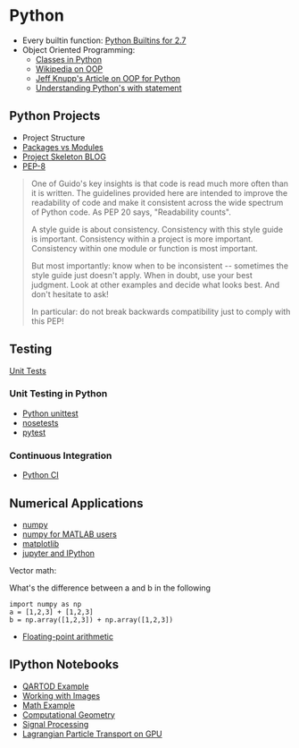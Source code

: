 # Python

- Every builtin function: [Python Builtins for 2.7](https://docs.python.org/2/library/functions.html)
- Object Oriented Programming: 
  - [Classes in Python](https://docs.python.org/2/tutorial/classes.html)
  - [Wikipedia on OOP](http://en.wikipedia.org/wiki/Object-oriented_programming)
  - [Jeff Knupp's Article on OOP for Python](http://www.jeffknupp.com/blog/2014/06/18/improve-your-python-python-classes-and-object-oriented-programming/)
  - [Understanding Python's with statement](http://effbot.org/zone/python-with-statement.htm)

## Python Projects

- Project Structure
- [Packages vs Modules](http://programmers.stackexchange.com/questions/111871/module-vs-package)
- [Project Skeleton BLOG](http://learnpythonthehardway.org/book/ex46.html)
- [PEP-8](https://www.python.org/dev/peps/pep-0008/)

> One of Guido's key insights is that code is read much more often than it is
> written. The guidelines provided here are intended to improve the readability
> of code and make it consistent across the wide spectrum of Python code. As PEP
> 20 says, "Readability counts".
> 
> A style guide is about consistency. Consistency with this style guide is
> important. Consistency within a project is more important. Consistency within
> one module or function is most important.
> 
> But most importantly: know when to be inconsistent -- sometimes the style guide
> just doesn't apply. When in doubt, use your best judgment. Look at other
> examples and decide what looks best. And don't hesitate to ask!
> 
> In particular: do not break backwards compatibility just to comply with this
> PEP!

## Testing

[Unit Tests](http://en.wikipedia.org/wiki/Unit_testing)

### Unit Testing in Python

- [Python unittest](https://docs.python.org/2/library/unittest.html)
- [nosetests](https://nose.readthedocs.org/en/latest/)
- [pytest](http://pytest.org/latest/)

### Continuous Integration

- [Python CI](http://docs.python-guide.org/en/latest/scenarios/ci/)

## Numerical Applications

- [numpy](http://wiki.scipy.org/Tentative_NumPy_Tutorial)
- [numpy for MATLAB users](http://wiki.scipy.org/NumPy_for_Matlab_Users)
- [matplotlib](http://matplotlib.org/users/pyplot_tutorial.html)
- [jupyter and IPython](http://matplotlib.org/users/pyplot_tutorial.html)

Vector math:

What's the difference between a and b in the following

```
import numpy as np
a = [1,2,3] + [1,2,3]
b = np.array([1,2,3]) + np.array([1,2,3])
```

- [Floating-point arithmetic](http://docs.oracle.com/cd/E19957-01/806-3568/ncg_goldberg.html)

## IPython Notebooks

- [QARTOD Example](http://nbviewer.ipython.org/github/Bobfrat/QARTOD/blob/qartod_nb/notebooks/plot_QARTOD_results.ipynb)
- [Working with Images](http://nbviewer.ipython.org/github/lukecampbell/notebooks/blob/master/Image%20Processing/Working%20with%20Images.ipynb)
- [Math Example](http://nbviewer.ipython.org/github/lukecampbell/notebooks/blob/master/Math/Lerping%20Functions.ipynb)
- [Computational Geometry](http://nbviewer.ipython.org/github/lukecampbell/notebooks/blob/master/Computational%20Geometry/Notes%20on%20Range%20Structures%20and%20Searches.ipynb)
- [Signal Processing](http://nbviewer.ipython.org/github/unpingco/Python-for-Signal-Processing/tree/master/)
- [Lagrangian Particle Transport on GPU](http://nbviewer.ipython.org/github/lukecampbell/gpu-processing/blob/master/notebooks/OpenCL%20Test.ipynb)

